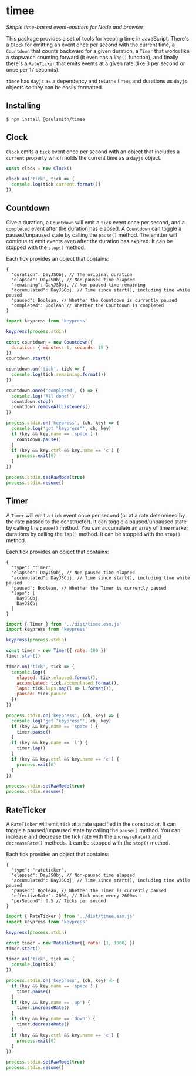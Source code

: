# timee

_Simple time-based event-emitters for Node and browser_

This package provides a set of tools for keeping time in JavaScript. There's a `Clock` for emitting an event once per second with the current time, a `Countdown` that counts backward for a given duration, a `Timer` that works like a stopwatch counting forward (it even has a `lap()` function), and finally there's a `RateTicker` that emits events at a given rate (like 3 per second or once per 17 seconds).

`timee` has `dayjs` as a dependency and returns times and durations as `dayjs` objects so they can be easily formatted.

## Installing

```
$ npm install @paulsmith/timee
```

## Clock

`Clock` emits a `tick` event once per second with an object that includes a `current` property which holds the current time as a `dayjs` object.

```javascript
const clock = new Clock()

clock.on('tick', tick => {
  console.log(tick.current.format())
})
```

## Countdown

Give a duration, a `Countdown` will emit a `tick` event once per second, and a `completed` event after the duration has elapsed. A `Countdown` can toggle a paused/unpaused state by calling the `pause()` method. The emitter will continue to emit events even after the duration has expired. It can be stopped with the `stop()` method.

Each tick provides an object that contains:

```
{
  "duration": DayJSObj, // The original duration
  "elapsed": DayJSObj, // Non-paused time elapsed
  "remaining": DayJSObj, // Non-paused time remaining
  "accumulated": DayJSObj, // Time since start(), including time while paused
  "paused": Boolean, // Whether the Countdown is currently paused
  "completed": Boolean // Whether the Countdown is completed
}
```

```javascript
import keypress from 'keypress'

keypress(process.stdin)

const countdown = new Countdown({
  duration: { minutes: 1, seconds: 15 }
})
countdown.start()

countdown.on('tick', tick => {
  console.log(tick.remaining.format())
})

countdown.once('completed', () => {
  console.log('All done!')
  countdown.stop()
  countdown.removeAllListeners()
})

process.stdin.on('keypress', (ch, key) => {
  console.log('got "keypress"', ch, key)
  if (key && key.name == 'space') {
    countdown.pause()
  }
  if (key && key.ctrl && key.name == 'c') {
    process.exit(0)
  }
})

process.stdin.setRawMode(true)
process.stdin.resume()
```

## Timer

A `Timer` will emit a `tick` event once per second (or at a rate determined by the rate passed to the constructor). It can toggle a paused/unpaused state by calling the `pause()` method. You can accumulate an array of time marker durations by calling the `lap()` method. It can be stopped with the `stop()` method.

Each tick provides an object that contains:

```
{
  "type": "timer",
  "elapsed": DayJSObj, // Non-paused time elapsed
  "accumulated": DayJSObj, // Time since start(), including time while paused
  "paused": Boolean, // Whether the Timer is currently paused
  "laps": [
    DayJSObj,
    DayJSObj
  ]
}
```

```javascript
import { Timer } from '../dist/timee.esm.js'
import keypress from 'keypress'

keypress(process.stdin)

const timer = new Timer({ rate: 100 })
timer.start()

timer.on('tick', tick => {
  console.log({
    elapsed: tick.elapsed.format(),
    accumulated: tick.accumulated.format(),
    laps: tick.laps.map(l => l.format()),
    paused: tick.paused
  })
})

process.stdin.on('keypress', (ch, key) => {
  console.log('got "keypress"', ch, key)
  if (key && key.name == 'space') {
    timer.pause()
  }
  if (key && key.name == 'l') {
    timer.lap()
  }
  if (key && key.ctrl && key.name == 'c') {
    process.exit(0)
  }
})

process.stdin.setRawMode(true)
process.stdin.resume()
```

## RateTicker

A `RateTicker` will emit `tick` at a rate specified in the constructor. It can toggle a paused/unpaused state by calling the `pause()` method. You can increase and decrease the tick rate with the `increaseRate()` and `decreaseRate()` methods. It can be stopped with the `stop()` method.

Each tick provides an object that contains:

```
{
  "type": "rateticker",
  "elapsed": DayJSObj, // Non-paused time elapsed
  "accumulated": DayJSObj, // Time since start(), including time while paused
  "paused": Boolean, // Whether the Timer is currently paused
  "effectiveRate": 2000, // Tick once every 2000ms
  "perSecond": 0.5 // Ticks per second
}
```

```javascript
import { RateTicker } from '../dist/timee.esm.js'
import keypress from 'keypress'

keypress(process.stdin)

const timer = new RateTicker({ rate: [1, 1000] })
timer.start()

timer.on('tick', tick => {
  console.log(tick)
})

process.stdin.on('keypress', (ch, key) => {
  if (key && key.name == 'space') {
    timer.pause()
  }
  if (key && key.name == 'up') {
    timer.increaseRate()
  }
  if (key && key.name == 'down') {
    timer.decreaseRate()
  }
  if (key && key.ctrl && key.name == 'c') {
    process.exit(0)
  }
})

process.stdin.setRawMode(true)
process.stdin.resume()
```
